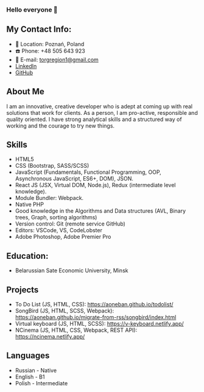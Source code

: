 ### Hello everyone 🤝

## My Contact Info:
* 🏡 Location: Poznań, Poland
* ☎️ Phone: +48 505 643 923
* 📧 E-mail: torgregion1@gmail.com
* [LinkedIn](https://www.linkedin.com/in/ashot-bahiran-3a1ab022b/)
* [GitHub](https://github.com/aoneban)

## About Me
I am an innovative, creative developer who is adept at coming up with real solutions that work for clients. As a person, I am pro-active, responsible and quality oriented. I have strong analytical skills and a structured way of working and the courage to try new things.
## Skills
* HTML5
* CSS (Bootstrap, SASS/SCSS)
* JavaScript (Fundamentals, Functional Programming, OOP, Asynchronous JavaScript, ES6+, DOM), JSON.
* React JS (JSX, Virtual DOM, Node.js), Redux (intermediate level knowledge).
* Module Bundler: Webpack.
* Native PHP
* Good knowledge in the Algorithms and Data structures (AVL, Binary trees, Graph, sorting algorithms)
* Version control: Git (remote service GitHub)
* Editors: VSCode, VS, CodeLobster
* Adobe Photoshop, Adobe Premier Pro

## Education: 
* Belarussian Sate Economic University, Minsk

## Projects 
- To Do List (JS, HTML, CSS): https://aoneban.github.io/todolist/
- SongBird (JS, HTML, SCSS, Webpack): https://aoneban.github.io/migrate-from-rss/songbird/index.html
- Virtual keyboard (JS, HTML, SCSS): https://v-keyboard.netlify.app/
- NCinema (JS, HTML, CSS, Webpack, REST API): https://ncinema.netlify.app/


## Languages
* Russian - Native
* English - B1
* Polish - Intermediate
